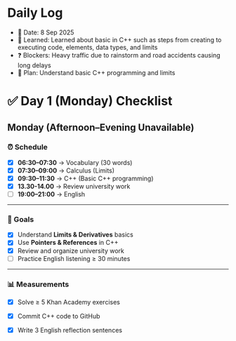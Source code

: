 # Daily Log
- 📅 Date: 8 Sep 2025
- 📖 Learned: Learned about basic in C++ such as steps from creating to executing code, elements, data types, and limits
- ❓ Blockers: Heavy traffic due to rainstorm and road accidents causing long delays
- 🎯 Plan: Understand basic C++ programming and limits

# ✅ Day 1 (Monday) Checklist
## Monday (Afternoon–Evening Unavailable)

### ⏰ Schedule
- [x] **06:30–07:30** → Vocabulary (30 words)  
- [x] **07:30–09:00** → Calculus (Limits)  
- [x] **09:30–11:30** → C++ (Basic C++ programming)
- [x] **13.30-14.00** → Review university work
- [ ] **19:00–21:00** → English  

---

### 🎯 Goals
- [x] Understand **Limits & Derivatives** basics  
- [x] Use **Pointers & References** in C++
- [x] Review and organize university work
- [ ] Practice English listening ≥ 30 minutes  

---

### 📊 Measurements
- [x] Solve ≥ 5 Khan Academy exercises  
- [x] Commit C++ code to GitHub  
- [x] Write 3 English reflection sentences



